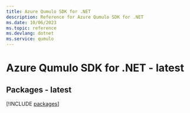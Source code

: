```yaml
---
title: Azure Qumulo SDK for .NET
description: Reference for Azure Qumulo SDK for .NET
ms.date: 10/06/2023
ms.topic: reference
ms.devlang: dotnet
ms.service: qumulo
---
```

# Azure Qumulo SDK for .NET - latest
## Packages - latest
[!INCLUDE [packages](qumulo-index.md)]
